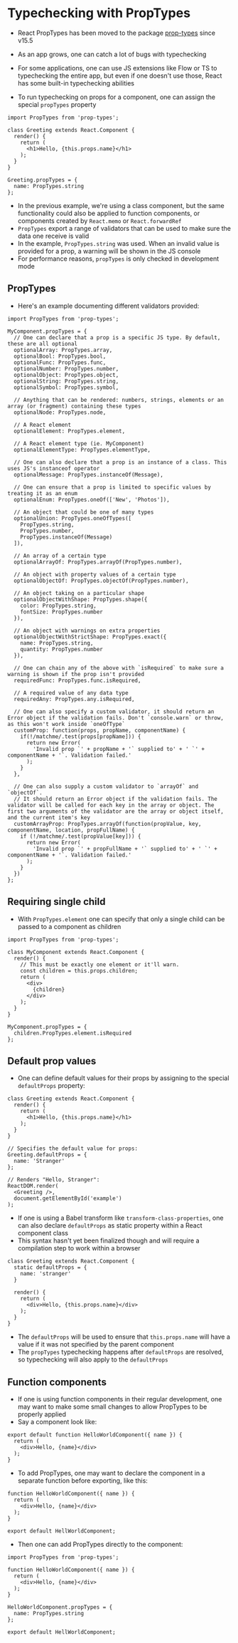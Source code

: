 # Typechecking with PropTypes

- React PropTypes has been moved to the package [prop-types](https://www.npmjs.com/package/prop-types) since v15.5

- As an app grows, one can catch a lot of bugs with typechecking
- For some applications, one can use JS extensions like Flow or TS to typechecking the entire app, but even if one doesn't use those, React has some built-in typechecking abilities
- To run typechecking on props for a component, one can assign the special `propTypes` property

```
import PropTypes from 'prop-types';

class Greeting extends React.Component {
  render() {
    return (
      <h1>Hello, {this.props.name}</h1>
    );
  }
}

Greeting.propTypes = {
  name: PropTypes.string
};
```

- In the previous example, we're using a class component, but the same functionality could also be applied to function components, or components created by `React.memo` or `React.forwardRef`
- `PropTypes` export a range of validators that can be used to make sure the data one receive is valid
- In the example, `PropTypes.string` was used. When an invalid value is provided for a prop, a warning will be shown in the JS console
- For performance reasons, `propTypes` is only checked in development mode

## PropTypes

- Here's an example documenting different validators provided:

```
import PropTypes from 'prop-types';

MyComponent.propTypes = {
  // One can declare that a prop is a specific JS type. By default, these are all optional
  optionalArray: PropTypes.array,
  optionalBool: PropTypes.bool,
  optionalFunc: PropTypes.func,
  optionalNumber: PropTypes.number,
  optionalObject: PropTypes.object,
  optionalString: PropTypes.string,
  optionalSymbol: PropTypes.symbol,

  // Anything that can be rendered: numbers, strings, elements or an array (or fragment) containing these types
  optionalNode: PropTypes.node,

  // A React element
  optionalElement: PropTypes.element,

  // A React element type (ie. MyComponent)
  optionalElementType: PropTypes.elementType,

  // One can also declare that a prop is an instance of a class. This uses JS's instanceof operator 
  optionalMessage: PropTypes.instanceOf(Message),

  // One can ensure that a prop is limited to specific values by treating it as an enum
  optionalEnum: PropTypes.oneOf(['New', 'Photos']),

  // An object that could be one of many types
  optionalUnion: PropTypes.oneOfTypes([
    PropTypes.string,
    PropTypes.number,
    PropTypes.instanceOf(Message)
  ]),

  // An array of a certain type
  optionalArrayOf: PropTypes.arrayOf(PropTypes.number),

  // An object with property values of a certain type
  optionalObjectOf: PropTypes.objectOf(PropTypes.number),

  // An object taking on a particular shape
  optionalObjectWithShape: PropTypes.shape({
    color: PropTypes.string,
    fontSize: PropTypes.number
  }),

  // An object with warnings on extra properties
  optionalObjectWithStrictShape: PropTypes.exact({
    name: PropTypes.string,
    quantity: PropTypes.number
  }),

  // One can chain any of the above with `isRequired` to make sure a warning is shown if the prop isn't provided
  requiredFunc: PropTypes.func.isRequired,

  // A required value of any data type
  requiredAny: PropTypes.any.isRequired,

  // One can also specify a custom validator, it should return an Error object if the validation fails. Don't `console.warn` or throw, as this won't work inside `oneOfType`
  customProp: function(props, propName, componentName) {
    if(!/matchme/.test(props[propName])) {
      return new Error(
        'Invalid prop `' + propName + '` supplied to' + ' `' + componentName + '`. Validation failed.'
      );
    }
  },

  // One can also supply a custom validator to `arrayOf` and `objectOf`.
  // It should return an Error object if the validation fails. The validator will be called for each key in the array or object. The first two arguments of the validator are the array or object itself, and the current item's key
  customArrayProp: PropTypes.arrayOf(function(propValue, key, componentName, location, propFullName) {
    if (!/matchme/.test(propValue[key])) {
      return new Error(
        'Invalid prop `' + propFullName + '` supplied to' + ' `' + componentName + '`. Validation failed.'
      );
    }
  })
};
```

## Requiring single child

- With `PropTypes.element` one can specify that only a single child can be passed to a component as children

```
import PropTypes from 'prop-types';

class MyComponent extends React.Component {
  render() {
    // This must be exactly one element or it'll warn.
    const children = this.props.children;
    return (
      <div>
        {children}
      </div>
    );
  }
}

MyComponent.propTypes = {
  children.PropTypes.element.isRequired
};
```

## Default prop values

- One can define default values for their props by assigning to the special `defaultProps` property:

```
class Greeting extends React.Component {
  render() {
    return (
      <h1>Hello, {this.props.name}</h1>
    );
  }
}

// Specifies the default value for props:
Greeting.defaultProps = {
  name: 'Stranger'
};

// Renders "Hello, Stranger":
ReactDOM.render(
  <Greeting />,
  document.getElementById('example')
);
```

- If one is using a Babel transform like `transform-class-properties`, one can also declare `defaultProps` as static property within a React component class
- This syntax hasn't yet been finalized though and will require a compilation step to work within a browser

```
class Greeting extends React.Component {
  static defaultProps = {
    name: 'stranger'
  }

  render() {
    return (
      <div>Hello, {this.props.name}</div>
    );
  }
}
```

- The `defaultProps` will be used to ensure that `this.props.name` will have a value if it was not specified by the parent component
- The `propTypes` typechecking happens after `defaultProps` are resolved, so typechecking will also apply to the `defaultProps`

## Function components

- If one is using function components in their regular development, one may want to make some small changes to allow PropTypes to be properly applied
- Say a component look like:

```
export default function HelloWorldComponent({ name }) {
  return (
    <div>Hello, {name}</div>
  );
}
```

- To add PropTypes, one may want to declare the component in a separate function before exporting, like this:

```
function HelloWorldComponent({ name }) {
  return (
    <div>Hello, {name}</div>
  );
}

export default HellWorldComponent;
```

- Then one can add PropTypes directly to the component: 

```
import PropTypes from 'prop-types';

function HelloWorldComponent({ name }) {
  return (
    <div>Hello, {name}</div>
  );
}

HelloWorldComponent.propTypes = {
  name: PropTypes.string
};

export default HellWorldComponent;
```